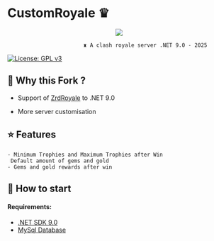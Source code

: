   # **CustomRoyale ♛**

<p align="center">
  <img src="https://media1.giphy.com/media/v1.Y2lkPTc5MGI3NjExYTM2bDNpaHY1amxndDc5dGQwOWt2bW5ucjU2cWs0eWJiMWVndmF3ZSZlcD12MV9pbnRlcm5hbF9naWZfYnlfaWQmY3Q9Zw/MY1EJgjpXUwMrzQpAk/giphy.gif" />
</p>

                            ♜ A clash royale server .NET 9.0 - 2025 

[![License: GPL v3](https://img.shields.io/badge/License-GPLv3-blue.svg)](https://www.gnu.org/licenses/gpl-3.0)


## 📍 Why this Fork ?

  - Support of [ZrdRoyale](https://github.com/Zordon1337/ZrdRoyale/) to .NET 9.0

  -  More server customisation


## ⭐ Features
``` 
- Minimum Trophies and Maximum Trophies after Win
 Default amount of gems and gold
- Gems and gold rewards after win
```


## 📝 How to start

#### Requirements:
  - [.NET SDK 9.0](https://dotnet.microsoft.com/en-us/download/dotnet/9.0)
  - [MySql Database](https://www.mysql.com/)

